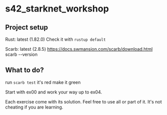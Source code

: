 # s42_starknet_workshop

## Project setup

Rust: latest (1.82.0)
Check it with `rustup default`

Scarb: latest (2.8.5)
https://docs.swmansion.com/scarb/download.html
scarb --version

## What to do?

run `scarb test`
it's red
make it green

Start with ex00 and work your way up to ex04.

Each exercise come with its solution. Feel free to use all or part of it.
It's not cheating if you are learning.
